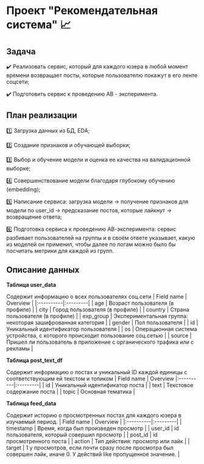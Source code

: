 # Проект "Рекомендательная система" :chart_with_upwards_trend:

## Задача

:heavy_check_mark: Реализовать сервис, который для каждого юзера в любой момент времени возвращает посты, которые пользователю покажут в его ленте соцсети;

:heavy_check_mark: Подготовить сервис к проведению АВ - эксперимента.

## План реализации

:one: Загрузка данных из БД, EDA;

:two: Создание признаков и обучающей выборки;

:three: Выбор и обучение модели и оценка ее качества на валидационной выборке;

:four: Совершенствование модели благодаря глубокому обучению (embedding);

:five: Написание сервиса: загрузка модели -> получение признаков для модели по user_id -> предсказание постов, которые лайкнут -> возвращение ответа;

:six: Подготовка сервиса к проведению АВ-эксперимента: сервис разбивает пользователей на группы и в своём ответе указывает, какую из моделей он применил, чтобы далее по логам можно было бы посчитать метрики для каждой из групп.

## Описание данных
**Таблица user_data**

Cодержит информацию о всех пользователях соц.сети
| Field name	| Overview |
|:----------|:---------|
| age	| Возраст пользователя (в профиле) |
| city	| Город пользователя (в профиле) |
| country	| Страна пользователя (в профиле) |
| exp_group	| Экспериментальная группа: некоторая зашифрованная категория |
| gender	| Пол пользователя |
| id	| Уникальный идентификатор пользователя |
| os	| Операционная система устройства, с которого происходит пользование соц.сетью |
| source	| Пришел ли пользователь в приложение с органического трафика или с рекламы |

**Таблица post_text_df**

Содержит информацию о постах и уникальный ID каждой единицы с соответствующим ей текстом и топиком
| Field name	| Overview
|:----------|:---------|
| id	| Уникальный идентификатор поста |
| text	| Текстовое содержание поста |
| topic	| Основная тематика |

**Таблица feed_data**

Содержит историю о просмотренных постах для каждого юзера в изучаемый период.
| Field name	| Overview |
|:----------|:---------|
| timestamp	| Время, когда был произведен просмотр |
| user_id	| id пользователя, который совершил просмотр |
| post_id	| id просмотренного поста |
| action	| Тип действия: просмотр или лайк |
| target	| 1 у просмотров, если почти сразу после просмотра был совершен лайк, иначе 0. У действий like пропущенное значение. |
